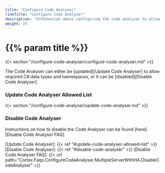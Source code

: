 ```yaml
---
title: "Configure Code Analyser"
linkTitle: "Configure Code Analyser"
description: "Information about configuring the code analyser to allow flows to be executed."
weight: 20
---
```


# {{% param title %}}

{{< section "/configure-code-analyser/configure-code-analyser.md" >}}

The Code Analyser can either be [updated][Update Code Analyser] to allow required C# data types and namespaces, or it can be [disabled][Disable Code Analyser].

### Update Code Analyser Allowed List

{{< section "/configure-code-analyser/update-code-analyser.md" >}}

### Disable Code Analyser

Instructions on how to disable the Code Analyser can be found [here][Disable Code Analyser FAQ].

[Update Code Analyser]: {{< ref "#update-code-analyser-allowed-list" >}}
[Disable Code Analyser]: {{< ref "#disable-code-analyser" >}}
[Disable Code Analyser FAQ]: {{< url path="Cortex.Faqs.ConfigureCodeAnalyser.MultipleServerWithHA.DisableCodeAnalyser" >}}